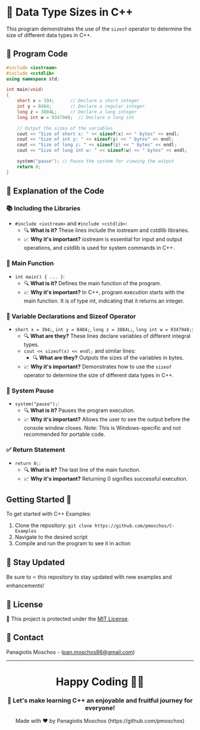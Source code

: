 # 🌟 Data Type Sizes in C++

This program demonstrates the use of the `sizeof` operator to determine the size of different data types in C++.

## 📝 Program Code

```cpp
#include <iostream>
#include <cstdlib>
using namespace std;

int main(void)
{
    short x = 394;      // Declare a short integer
    int y = 8484;       // Declare a regular integer
    long z = 3884L;     // Declare a long integer
    long int w = 9347948;  // Declare a long int

    // Output the sizes of the variables
    cout << "Size of short x: " << sizeof(x) << " bytes" << endl;
    cout << "Size of int y: " << sizeof(y) << " bytes" << endl;
    cout << "Size of long z: " << sizeof(z) << " bytes" << endl;
    cout << "Size of long int w: " << sizeof(w) << " bytes" << endl;

    system("pause"); // Pause the system for viewing the output
    return 0;
}
```

## 🧐 Explanation of the Code

### 📚 Including the Libraries
- `#include <iostream>` and `#include <cstdlib>`:
  - 🔍 **What is it?** These lines include the iostream and cstdlib libraries.
  - 📈 **Why it's important?** iostream is essential for input and output operations, and cstdlib is used for system commands in C++.

### 🚀 Main Function
- `int main() { ... }`:
  - 🔍 **What is it?** Defines the main function of the program.
  - 📈 **Why it's important?** In C++, program execution starts with the main function. It is of type int, indicating that it returns an integer.

### 🔢 Variable Declarations and Sizeof Operator
- `short x = 394;`, `int y = 8484;`, `long z = 3884L;`, `long int w = 9347948;`:
  - 🔍 **What are they?** These lines declare variables of different integral types.
  - `cout << sizeof(x) << endl;` and similar lines:
    - 🔍 **What are they?** Outputs the sizes of the variables in bytes.
  - 📈 **Why it's important?** Demonstrates how to use the `sizeof` operator to determine the size of different data types in C++.

### 🛑 System Pause
- `system("pause");`:
  - 🔍 **What is it?** Pauses the program execution.
  - 📈 **Why it's important?** Allows the user to see the output before the console window closes. Note: This is Windows-specific and not recommended for portable code.

### ✅ Return Statement
- `return 0;`:
  - 🔍 **What is it?** The last line of the main function.
  - 📈 **Why it's important?** Returning 0 signifies successful execution.

## Getting Started 🚀
To get started with C++ Examples:
1. Clone the repository: `git clone https://github.com/pmoschos/C-Examples`
2. Navigate to the desired script
3. Compile and run the program to see it in action

## 📢 Stay Updated
Be sure to ⭐ this repository to stay updated with new examples and enhancements!

## 📜 License 
🔐 This project is protected under the [MIT License](https://mit-license.org/).

## 📧 Contact 
Panagiotis Moschos - (pan.moschos86@gmail.com)

---
<h1 align=center>Happy Coding 👨‍💻 </h1>

<h3 align=center>🎉 Let's make learning C++ an enjoyable and fruitful journey for everyone!</h3>  

<p align="center">
  Made with ❤️ by Panagiotis Moschos (https://github.com/pmoschos)
</p>